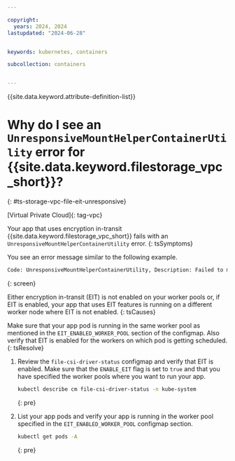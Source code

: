 ```yaml
---

copyright: 
  years: 2024, 2024
lastupdated: "2024-06-28"


keywords: kubernetes, containers

subcollection: containers


---
```


{{site.data.keyword.attribute-definition-list}}

# Why do I see an `UnresponsiveMountHelperContainerUtility` error for {{site.data.keyword.filestorage_vpc_short}}?
{: #ts-storage-vpc-file-eit-unresponsive}

[Virtual Private Cloud]{: tag-vpc}


Your app that uses encryption in-transit {{site.data.keyword.filestorage_vpc_short}} fails with an `UnresponsiveMountHelperContainerUtility` error.
{: tsSymptoms}

You see an error message similar to the following example.

```sh
Code: UnresponsiveMountHelperContainerUtility, Description: Failed to mount target because unable to make connection to mount helper container service., BackendError: Failed to send EIT based request. Failed with error: Post "http://unix/api/mount": dial unix /var/lib/ibmshare.sock: connect: no such file or directory, Action: Check if EIT is enabled from storage operator. Run command 'kubectl edit configmap addon-vpc-file-csi-driver-configmap -n kube-system' and set 'ENABLE_EIT' flag to 'true'.}
```
{: screen}

Either encryption in-transit (EIT) is not enabled on your worker pools or, if EIT is enabled, your app that uses EIT features is running on a different worker node where EIT is not enabled.
{: tsCauses}

Make sure that your app pod is running in the same worker pool as mentioned in the `EIT_ENABLED_WORKER_POOL` section of the configmap. Also verify that EIT is enabled for the workers on which pod is getting scheduled.
{: tsResolve}

1. Review the `file-csi-driver-status` configmap and verify that EIT is enabled. Make sure that the `ENABLE_EIT` flag is set to `true` and that you have specified the worker pools where you want to run your app.

    ```sh
    kubectl describe cm file-csi-driver-status -n kube-system
    ```
    {: pre}

1. List your app pods and verify your app is running in the worker pool specified in the `EIT_ENABLED_WORKER_POOL` configmap section.

    ```sh
    kubectl get pods -A
    ```
    {: pre}







